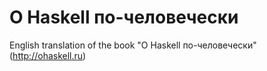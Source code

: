 О Haskell по-человечески
========================

English translation of the book "О Haskell по-человечески" (http://ohaskell.ru)
